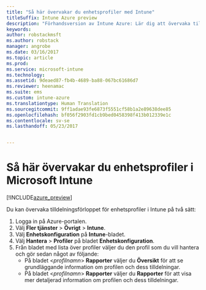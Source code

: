 ```yaml
---
title: "Så här övervakar du enhetsprofiler med Intune"
titleSuffix: Intune Azure preview
description: "Förhandsversion av Intune Azure: Lär dig att övervaka tilldelade enhetsprofiler i Intune."
keywords: 
author: robstackmsft
ms.author: robstack
manager: angrobe
ms.date: 03/16/2017
ms.topic: article
ms.prod: 
ms.service: microsoft-intune
ms.technology: 
ms.assetid: 9deaed87-fb4b-4689-ba88-067bc61686d7
ms.reviewer: heenamac
ms.suite: ems
ms.custom: intune-azure
ms.translationtype: Human Translation
ms.sourcegitcommit: 9ff1adae93fe6873f5551cf58b1a2e89638dee85
ms.openlocfilehash: bf056f2903fd1cb9bed0458398f413b012339e1c
ms.contentlocale: sv-se
ms.lasthandoff: 05/23/2017


---
```


# <a name="how-to-monitor-device-profiles-in-microsoft-intune"></a>Så här övervakar du enhetsprofiler i Microsoft Intune

[!INCLUDE[azure_preview](./includes/azure_preview.md)]

Du kan övervaka tilldelningsförloppet för enhetsprofiler i Intune på två sätt:


1. Logga in på Azure-portalen.
2. Välj **Fler tjänster** > **Övrigt** > **Intune**.
3. Välj **Enhetskonfiguration** på **Intune**-bladet.
2. Välj **Hantera** > **Profiler** på bladet **Enhetskonfiguration**.
2. Från bladet med lista över profiler väljer du den profil som du vill hantera och gör sedan något av följande:
    - På bladet <*profilnamn*> **Rapporter** väljer du **Översikt** för att se grundläggande information om profilen och dess tilldelningar.
    - På bladet <*profilnamn*> **Rapporter** väljer du **Rapporter** för att visa mer detaljerad information om profilen och dess tilldelningar.

